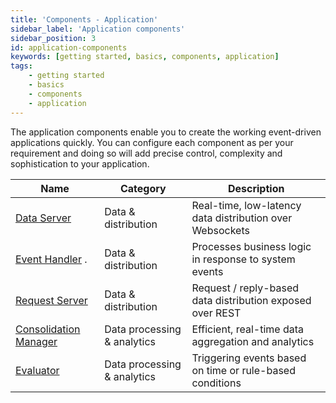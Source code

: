 ```yaml
---
title: 'Components - Application'
sidebar_label: 'Application components'
sidebar_position: 3
id: application-components
keywords: [getting started, basics, components, application]
tags:
    - getting started
    - basics
    - components
    - application
---
```


The application components enable you to create the working event-driven applications quickly. You can configure each component as per your requirement and doing so will add precise control, complexity and sophistication to your application.

| Name                                                                                        | Category  | Description                                                
|---------------------------------------------------------------------------------------------|--------------------|------------------------------------------------------------|
| [Data Server](server/data-server/introduction/)                                             | Data & distribution  | Real-time, low-latency data distribution over Websockets   |
| [Event Handler](server/event-handler/introduction/) .                                       | Data & distribution  | Processes business logic in response to system events      |
| [Request Server](server/request-server/introduction/)                                       | Data & distribution  | Request / reply-based data distribution exposed over REST  |
| [Consolidation Manager](server/consolidator/introduction/)                                  | Data processing & analytics  | Efficient, real-time data aggregation and analytics        |
| [Evaluator](server/evaluator/introduction/)                                                 | Data processing & analytics  | Triggering events based on time or rule-based conditions   |
